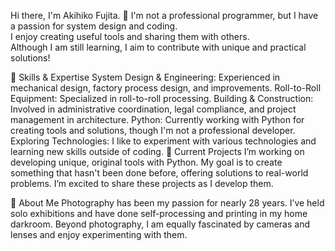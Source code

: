 Hi there, I'm Akihiko Fujita. 👋
I'm not a professional programmer, but I have a passion for system design and coding.<br>
I enjoy creating useful tools and sharing them with others.<br>
Although I am still learning, I aim to contribute with unique and practical solutions!<br>


🔧 Skills & Expertise
System Design & Engineering: Experienced in mechanical design, factory process design, and improvements.
Roll-to-Roll Equipment: Specialized in roll-to-roll processing.
Building & Construction: Involved in administrative coordination, legal compliance, and project management in architecture.
Python: Currently working with Python for creating tools and solutions, though I'm not a professional developer.
Exploring Technologies: I like to experiment with various technologies and learning new skills outside of coding.
🎯 Current Projects
I’m working on developing unique, original tools with Python. My goal is to create something that hasn't been done before, offering solutions to real-world problems. I’m excited to share these projects as I develop them.

📸 About Me
Photography has been my passion for nearly 28 years. I’ve held solo exhibitions and have done self-processing and printing in my home darkroom. Beyond photography, I am equally fascinated by cameras and lenses and enjoy experimenting with them.



<!---
Akihiko-Fuji/Akihiko-Fuji is a ✨ special ✨ repository because its `README.md` (this file) appears on your GitHub profile.
You can click the Preview link to take a look at your changes.
--->
